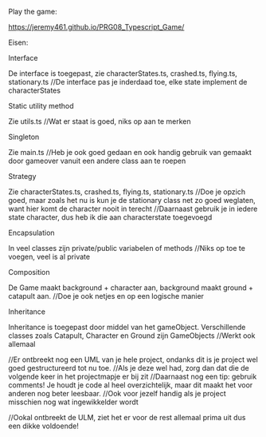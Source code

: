 Play the game:

https://jeremy461.github.io/PRG08_Typescript_Game/

Eisen:

Interface

De interface is toegepast, zie characterStates.ts, crashed.ts, flying.ts, stationary.ts
//De interface pas je inderdaad toe, elke state implement de characterStates

Static utility method

Zie utils.ts
//Wat er staat is goed, niks op aan te merken

Singleton

Zie main.ts
//Heb je ook goed gedaan en ook handig gebruik van gemaakt door gameover vanuit een andere class aan te roepen

Strategy

Zie characterStates.ts, crashed.ts, flying.ts, stationary.ts
//Doe je opzich goed, maar zoals het nu is kun je de stationary class net zo goed weglaten, want hier komt de character nooit in terecht
//Daarnaast gebruik je in iedere state character, dus heb ik die aan characterstate toegevoegd

Encapsulation

In veel classes zijn private/public variabelen of methods
//Niks op toe te voegen, veel is al private

Composition

De Game maakt background + character aan, background maakt ground + catapult aan.
//Doe je ook netjes en op een logische manier

Inheritance

Inheritance is toegepast door middel van het gameObject. Verschillende classes zoals Catapult, Character en Ground zijn GameObjects
//Werkt ook allemaal

//Er ontbreekt nog een UML van je hele project, ondanks dit is je project wel goed gestructureerd tot nu toe.
//Als je deze wel had, zorg dan dat die de volgende keer in het projectmapje er bij zit
//Daarnaast nog een tip: gebruik comments! Je houdt je code al heel overzichtelijk, maar dit maakt het voor anderen nog beter leesbaar.
//Ook voor jezelf handig als je project misschien nog wat ingewikkelder wordt

//Ookal ontbreekt de ULM, ziet het er voor de rest allemaal prima uit dus een dikke voldoende!
